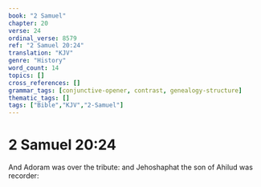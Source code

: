 ```yaml
---
book: "2 Samuel"
chapter: 20
verse: 24
ordinal_verse: 8579
ref: "2 Samuel 20:24"
translation: "KJV"
genre: "History"
word_count: 14
topics: []
cross_references: []
grammar_tags: [conjunctive-opener, contrast, genealogy-structure]
thematic_tags: []
tags: ["Bible","KJV","2-Samuel"]
---
```


# 2 Samuel 20:24

And Adoram was over the tribute: and Jehoshaphat the son of Ahilud was recorder:
